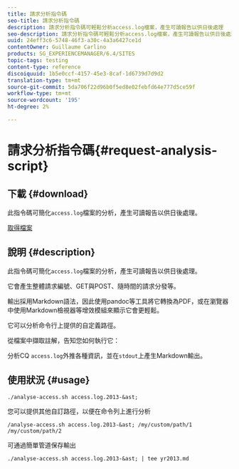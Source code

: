 ```yaml
---
title: 請求分析指令碼
seo-title: 請求分析指令碼
description: 請求分析指令碼可輕鬆分析access.log檔案，產生可讀報告以供日後處理
seo-description: 請求分析指令碼可輕鬆分析access.log檔案，產生可讀報告以供日後處理
uuid: 24eff3c6-5748-46f3-a30c-4a3a6427ce1d
contentOwner: Guillaume Carlino
products: SG_EXPERIENCEMANAGER/6.4/SITES
topic-tags: testing
content-type: reference
discoiquuid: 1b5e0ccf-4157-45e3-8caf-1d6739d7d9d2
translation-type: tm+mt
source-git-commit: 5da706f22d96b0f5ed8e02febfd64e777d5ce59f
workflow-type: tm+mt
source-wordcount: '195'
ht-degree: 2%

---
```



# 請求分析指令碼{#request-analysis-script}

## 下載 {#download}

此指令碼可簡化`access.log`檔案的分析，產生可讀報告以供日後處理。

[取得檔案](assets/analyse-access.sh)

## 說明 {#description}

此指令碼可簡化`access.log`檔案的分析，產生可讀報告以供日後處理。

它會產生整體請求編號、GET與POST、隨時間的請求分發等。

輸出採用Markdown語法，因此使用pandoc等工具將它轉換為PDF，或在瀏覽器中使用Markdown檢視器等增效模組來顯示它會更輕鬆。

它可以分析命令行上提供的自定義路徑。

從檔案中擷取註解，告知您如何執行它：

分析CQ `access.log`外推各種資訊，並在`stdout`上產生Markdown輸出。

## 使用狀況 {#usage}

`./analyse-access.sh access.log.2013-&ast;`

您可以提供其他自訂路徑，以便在命令列上進行分析

`/analyse-access.sh access.log.2013-&ast; /my/custom/path/1 /my/custom/path/2`

可通過簡單管道保存輸出

`./analyse-access.sh access.log.2013-&ast; | tee yr2013.md`
